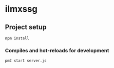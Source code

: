 # ilmxssg

## Project setup
```
npm install
```

### Compiles and hot-reloads for development
```
pm2 start server.js
```
